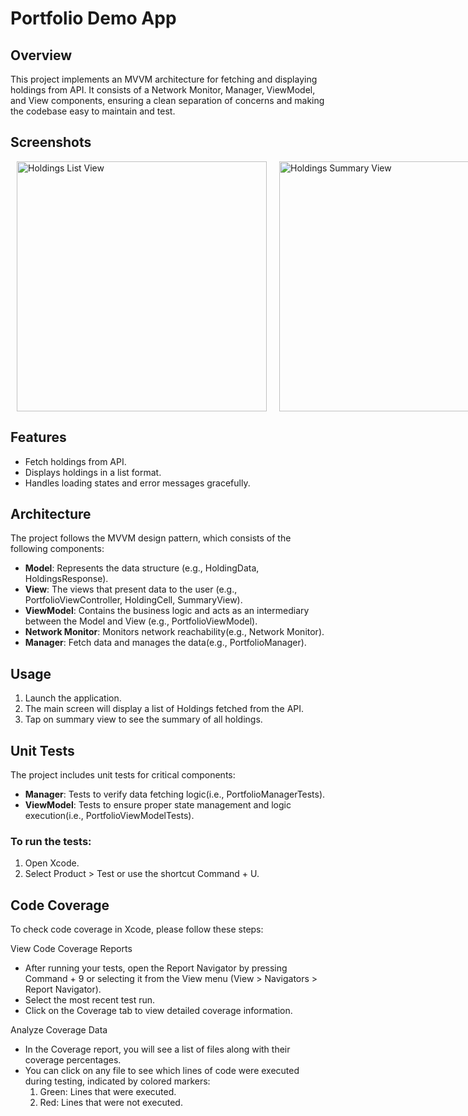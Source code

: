 # Portfolio Demo App

## Overview
This project implements an MVVM architecture for fetching and displaying holdings from API. It consists of a Network Monitor, Manager, ViewModel, and View components, ensuring a clean separation of concerns and making the codebase easy to maintain and test.

## Screenshots
<div style="display: flex; justify-content: space-around;">
    <img src="https://github.com/user-attachments/assets/437c1302-8f34-45b6-a233-3df8a0cfc07c" height="400" alt="Holdings List View" style="margin: 0 10px;">
    <img src="https://github.com/user-attachments/assets/e2558489-4822-44d7-a573-e56edee184f7" height="400" alt="Holdings Summary View" style="margin: 0 10px;">
</div>

## Features
* Fetch holdings from API.
* Displays holdings in a list format.
* Handles loading states and error messages gracefully.

## Architecture
The project follows the MVVM design pattern, which consists of the following components:
* **Model**: Represents the data structure (e.g., HoldingData, HoldingsResponse).
* **View**: The views that present data to the user (e.g., PortfolioViewController, HoldingCell, SummaryView).
* **ViewModel**: Contains the business logic and acts as an intermediary between the Model and View (e.g., PortfolioViewModel).
* **Network Monitor**: Monitors network reachability(e.g., Network Monitor).
* **Manager**: Fetch data and manages the data(e.g., PortfolioManager).

## Usage
1. Launch the application.
2. The main screen will display a list of Holdings fetched from the API.
3. Tap on summary view to see the summary of all holdings.

## Unit Tests
The project includes unit tests for critical components:
* **Manager**: Tests to verify data fetching logic(i.e., PortfolioManagerTests).
* **ViewModel**: Tests to ensure proper state management and logic execution(i.e., PortfolioViewModelTests).
### To run the tests:
1. Open Xcode.
2. Select Product > Test or use the shortcut Command + U.

## Code Coverage
To check code coverage in Xcode, please follow these steps:

View Code Coverage Reports
* After running your tests, open the Report Navigator by pressing Command + 9 or selecting it from the View menu (View > Navigators > Report Navigator).
* Select the most recent test run.
* Click on the Coverage tab to view detailed coverage information.

Analyze Coverage Data
* In the Coverage report, you will see a list of files along with their coverage percentages.
* You can click on any file to see which lines of code were executed during testing, indicated by colored markers:
   1. Green: Lines that were executed.
   2. Red: Lines that were not executed.
